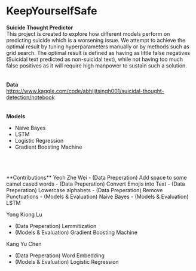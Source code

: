 # KeepYourselfSafe
**Suicide Thought Predictor**<br/>
This project is created to explore how different models perform on predicting suicide which is a worsening issue.
We attempt to achieve the optimal result by tuning hyperparameters manually or by methods such as grid search.
The optimal result is defined as having as little false negatives (Suicidal text predicted as non-suicidal text),
while not having too much false positives as it will require high manpower to sustain such a solution.
<br/>
<br/>
<br/>
**Data**<br/>
https://www.kaggle.com/code/abhijitsingh001/suicidal-thought-detection/notebook
<br/>
<br/>
<br/>
**Models**<br/>
- Naive Bayes
- LSTM
- Logistic Regression
- Gradient Boosting Machine
<br/>
<br/>
<br/>
**Contributions**
Yeoh Zhe Wei
- (Data Preperation) Add space to some camel cased words
- (Data Preperation) Convert Emojis into Text
- (Data Preperation) Lowercase alphabets
- (Data Preperation) Remove Punctuations
- (Models & Evaluation) Naive Bayes
- (Models & Evaluation) LSTM

Yong Kiong Lu
- (Data Preperation) Lemmitization
- (Models & Evaluation) Gradient Boosting Machine

Kang Yu Chen
- (Data Preperation) Word Embedding
- (Models & Evaluation) Logistic Regression
